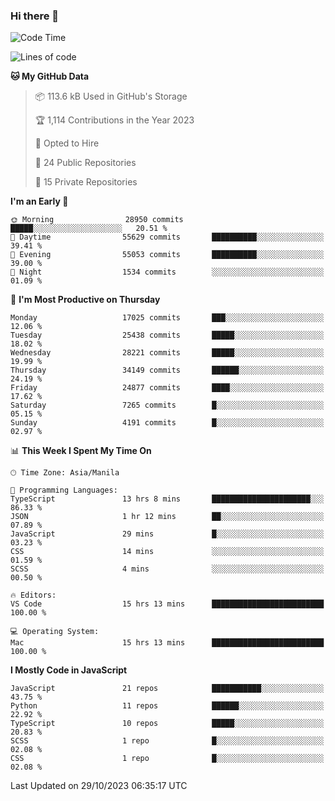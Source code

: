 ### Hi there 👋

<!--START_SECTION:waka-->
![Code Time](http://img.shields.io/badge/Code%20Time-434%20hrs%2059%20mins-blue)

![Lines of code](https://img.shields.io/badge/From%20Hello%20World%20I%27ve%20Written-60.0%20million%20lines%20of%20code-blue)

**🐱 My GitHub Data** 

> 📦 113.6 kB Used in GitHub's Storage 
 > 
> 🏆 1,114 Contributions in the Year 2023
 > 
> 💼 Opted to Hire
 > 
> 📜 24 Public Repositories 
 > 
> 🔑 15 Private Repositories 
 > 
**I'm an Early 🐤** 

```text
🌞 Morning                28950 commits       █████░░░░░░░░░░░░░░░░░░░░   20.51 % 
🌆 Daytime                55629 commits       ██████████░░░░░░░░░░░░░░░   39.41 % 
🌃 Evening                55053 commits       ██████████░░░░░░░░░░░░░░░   39.00 % 
🌙 Night                  1534 commits        ░░░░░░░░░░░░░░░░░░░░░░░░░   01.09 % 
```
📅 **I'm Most Productive on Thursday** 

```text
Monday                   17025 commits       ███░░░░░░░░░░░░░░░░░░░░░░   12.06 % 
Tuesday                  25438 commits       █████░░░░░░░░░░░░░░░░░░░░   18.02 % 
Wednesday                28221 commits       █████░░░░░░░░░░░░░░░░░░░░   19.99 % 
Thursday                 34149 commits       ██████░░░░░░░░░░░░░░░░░░░   24.19 % 
Friday                   24877 commits       ████░░░░░░░░░░░░░░░░░░░░░   17.62 % 
Saturday                 7265 commits        █░░░░░░░░░░░░░░░░░░░░░░░░   05.15 % 
Sunday                   4191 commits        █░░░░░░░░░░░░░░░░░░░░░░░░   02.97 % 
```


📊 **This Week I Spent My Time On** 

```text
🕑︎ Time Zone: Asia/Manila

💬 Programming Languages: 
TypeScript               13 hrs 8 mins       ██████████████████████░░░   86.33 % 
JSON                     1 hr 12 mins        ██░░░░░░░░░░░░░░░░░░░░░░░   07.89 % 
JavaScript               29 mins             █░░░░░░░░░░░░░░░░░░░░░░░░   03.23 % 
CSS                      14 mins             ░░░░░░░░░░░░░░░░░░░░░░░░░   01.59 % 
SCSS                     4 mins              ░░░░░░░░░░░░░░░░░░░░░░░░░   00.50 % 

🔥 Editors: 
VS Code                  15 hrs 13 mins      █████████████████████████   100.00 % 

💻 Operating System: 
Mac                      15 hrs 13 mins      █████████████████████████   100.00 % 
```

**I Mostly Code in JavaScript** 

```text
JavaScript               21 repos            ███████████░░░░░░░░░░░░░░   43.75 % 
Python                   11 repos            ██████░░░░░░░░░░░░░░░░░░░   22.92 % 
TypeScript               10 repos            █████░░░░░░░░░░░░░░░░░░░░   20.83 % 
SCSS                     1 repo              █░░░░░░░░░░░░░░░░░░░░░░░░   02.08 % 
CSS                      1 repo              █░░░░░░░░░░░░░░░░░░░░░░░░   02.08 % 
```




 Last Updated on 29/10/2023 06:35:17 UTC
<!--END_SECTION:waka-->
